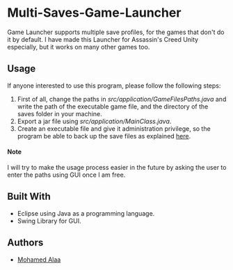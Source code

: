 # Multi-Saves-Game-Launcher
Game Launcher supports multiple save profiles, for the games that don't do it by default.
I have made this Launcher for Assassin's Creed Unity especially, but it works on many other games too.

## Usage
If anyone interested to use this program, please follow the following steps:
1. First of all, change the paths in *src/application/GameFilesPaths.java* and write the path of the executable game file, and the directory of the saves folder in your machine.
1. Export a jar file using *src/application/MainClass.java*.
1. Create an executable file and give it administration privilege, so the program be able to back up the save files as explained [here](https://stackoverflow.com/a/22110928).
#### Note 
I will try to make the usage process easier in the future by asking the user to enter the paths using GUI once I am free. 

## Built With

* Eclipse using Java as a programming language.
* Swing Library for GUI.

## Authors

* [Mohamed Alaa](https://github.com/CSE-Mohamed-Alaa)
